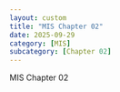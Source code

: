 ```yaml
---
layout: custom
title: "MIS Chapter 02"
date: 2025-09-29
category: [MIS]
subcategory: [Chapter 02]
---
```


MIS Chapter 02
